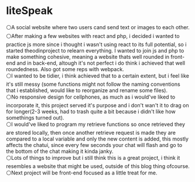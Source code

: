 # liteSpeak
⚪A social website where two users cand send text or images to each other.<br>
⚪After making a few websites with react and php, i decided i wanted to practice js more since i thought i wasn't using react to its full potential, so i started theodinproject to relearn everything. I wanted to join js and php to make something cohesive, meaning a website thats well rounded in front-end and in back-end, altough it's not perfect i do think i achieved that well roundedness. Also got some reps with webpack.<br>
⚪I wanted to be tidier, i think achieved that to a certain extent, but i feel like it's still messy (some functions might not follow the naming conventions that i established, would like to reorganize and rename some files).<br>
⚪No responsive design for cellphones, as much as i would've liked to incorporate it, this project served it's purpose and i don't wan't it to drag on for longer(2-3 weeks, had to trash quite a bit because i didn't like how somethings turned out).<br>
⚪I would've liked to program my retrieve functions so once retrieved they are stored locally, then once another retrieve request is made they are compared to a local variable and only the new content is added, this mostly affects the chatui, since every few seconds your chat will flash and go to the bottom of the chat making it kinda janky.<br>
⚪Lots of things to improve but i still think this is a great project, i think it resembles a website that might be used, outside of this blog thing ofcourse.<br>
⚪Next project will be front-end focused as a little treat for me.<br>

